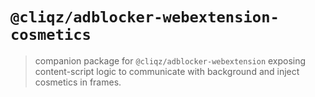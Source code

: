 # `@cliqz/adblocker-webextension-cosmetics`

> companion package for `@cliqz/adblocker-webextension` exposing content-script
> logic to communicate with background and inject cosmetics in frames.
